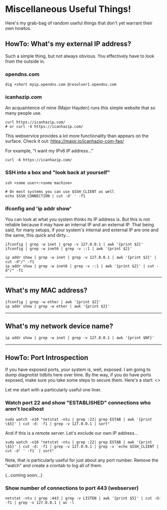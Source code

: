 # Miscellaneous Useful Things!

Here's my grab-bag of random useful things that don't yet warrant their own
howtos.


## HowTo: What's my external IP address?

Such a simple thing, but not always obvious. You effectively have to look from
the outside in.

### opendns.com

```
dig +short myip.opendns.com @resolver1.opendns.com
```

### icanhazip.com

An acquaintence of mine (Major Hayden) runs this simple website that so many
people use.

```
curl https://icanhazip.com/
# or curl -4 https://icanhazip.com/
```

This webservice provides a lot more functionality than appears on the surface.
Check it out: <https://major.io/icanhazip-com-faq/>

For example, "I want my IPv6 IP address..."

```
curl -6 https://icanhazip.com/
```

### SSH into a box and "look back at yourself"

```
ssh <some user>:<some machine>
```

```
# On most systems you can use $SSH_CLIENT as well
echo $SSH_CONNECTION | cut -d' ' -f1
```

### ifconfig and 'ip addr show'

You can look at what you system thinks its IP address is. But this is not
reliable because it may have an internal IP and an external IP. That being
said, for many setups, if your system's internal and external IP are one and
the same, this quick and dirty...

```
ifconfig | grep -w inet | grep -v 127.0.0.1 | awk '{print $2}'
ifconfig | grep -w inet6 | grep -v ::1 | awk '{print $2}'
```

```
ip addr show | grep -w inet | grep -v 127.0.0.1 | awk '{print $2}' | cut -d"/" -f1
ip addr show | grep -w inet6 | grep -v ::1 | awk '{print $2}' | cut -d"/" -f1
```

---


## What's my MAC address?

```
ifconfig | grep -w ether | awk '{print $2}'
ip addr show | grep -w ether | awk '{print $2}'
```

---


## What's my network device name?

```
ip addr show | grep -w inet | grep -v 127.0.0.1 | awk '{print $NF}'
```


---


## HowTo: Port Introspection

If you have exposed ports, your system is, well, exposed. I am going to dump
diagnotist tidbits here over time. By the way, if you do have ports exposed,
make sure you take some steps to secure them. Here's a start: <>

Let me start with a particularly useful one liner.

### Watch port 22 and show "ESTABLISHED" connections who aren't localhost

```
sudo watch -n10 "netstat -ntu | grep :22| grep ESTAB | awk '{print \$5}' | cut -d: -f1 | grep -v 127.0.0.1 | sort"
```

And if this is a remote server. Let's exclude our own IP address...

```
sudo watch -n10 "netstat -ntu | grep :22| grep ESTAB | awk '{print \$5}' | cut -d: -f1 | grep -v 127.0.0.1 | grep -v `echo $SSH_CLIENT | cut -d' ' -f1` | sort"
```

Note, that is particularly useful for just about any port number. Remove the "watch" and create a crontab to log all of them.

(...coming soon...)


### Show number of connections to port 443 (webserver)

```
netstat -ntu | grep :443 | grep -v LISTEN | awk '{print $5}' | cut -d: -f1 | grep -v 127.0.0.1 | wc -l
```

